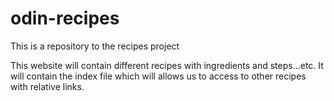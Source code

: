 # odin-recipes
This is a repository to the recipes project

This website will contain different recipes with ingredients and steps...etc. It will contain the index file which will allows us to access to other recipes with relative links.